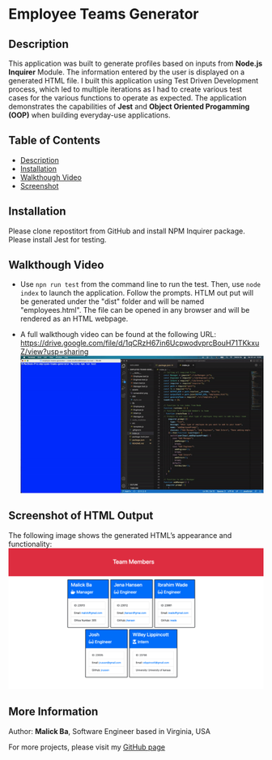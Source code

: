 # Employee Teams Generator

## Description
This application was built to generate profiles based on inputs from **Node.js Inquirer** Module. The information entered by the user is displayed on a generated HTML file. I built this application using Test Driven Development process, which led to multiple iterations as I had to create various test cases for the various functions to operate as expected. The application demonstrates the capabilities of **Jest** and **Object Oriented Progamming (OOP)** when building everyday-use applications.

## Table of Contents
- [Description](#description)
- [Installation](#installation)
- [Walkthough Video](#walkthough-video)
- [Screenshot](#screenshot-of-HTML-output)

## Installation 
Please clone repostitort from GitHub and install NPM Inquirer package. Please install Jest for testing.

## Walkthough Video
- Use `npn run test` from the command line to run the test. Then, use `node index` to launch the application. Follow the prompts. HTLM out put will be generated under the "dist" folder and will be named "employees.html". The file can be opened in any browser and will be rendered as an HTML webpage.

- A full walkthough video can be found at the following URL: https://drive.google.com/file/d/1qCRzH67in6UcpwodvprcBouH71TKkxuZ/view?usp=sharing
![Screenshot](assets/tutorial.gif)


## Screenshot of HTML Output
The following image shows the generated HTML’s appearance and functionality:
![Generated HTML Webpage Screenshot](./assets/screenshot.png)

## More Information
Author: **Malick Ba**, Software Engineer based in Virginia, USA

For more projects, please visit my [GitHub page](https://github.com/malickbax)
